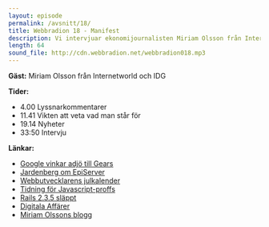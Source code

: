 ```yaml
---
layout: episode
permalink: /avsnitt/18/
title: Webbradion 18 - Manifest
description: Vi intervjuar ekonomijournalisten Miriam Olsson från Internetworld och diskuterar vikten i att veta vad man står för (främst kanske som företagare). 
length: 64
sound_file: http://cdn.webbradion.net/webbradion018.mp3
---
```


**Gäst:**
Miriam Olsson från Internetworld och IDG

**Tider:**
* 4.00 Lyssnarkommentarer
* 11.41 Vikten att veta vad man står för
* 19.14 Nyheter
* 33:50 Intervju

**Länkar:**
* [Google vinkar adjö till Gears](http://latimesblogs.latimes.com/technology/2009/11/google-gears.html)
* [Jardenberg om EpiServer](http://jardenberg.se/b/darfor-ar-episerver-en-dalig-ide-for-bonnier/)
* [Webbutvecklarens julkalender](http://24ways.org)
* [Tidning för Javascript-proffs](http://www.jsmag.com/)
* [Rails 2.3.5 släppt](http://weblog.rubyonrails.org/2009/11/30/ruby-on-rails-2-3-5-released)
* [Digitala Affärer](http://digitalaaffarer.se)
* [Miriam Olssons blogg](http://www.molsson.com/)

